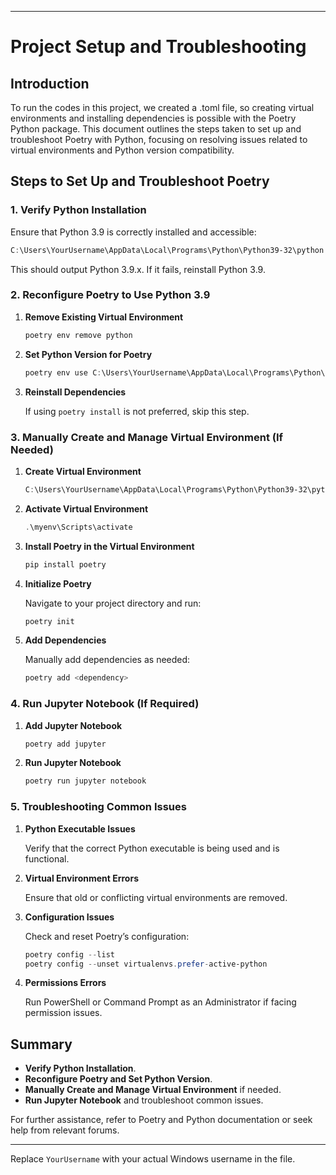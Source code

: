 

---

# Project Setup and Troubleshooting

## Introduction

To run the codes in this project, we created a .toml file, so creating virtual environments and installing dependencies is possible with the Poetry Python package.
This document outlines the steps taken to set up and troubleshoot Poetry with Python, focusing on resolving issues related to virtual environments and Python version compatibility.

## Steps to Set Up and Troubleshoot Poetry

### 1. Verify Python Installation

Ensure that Python 3.9 is correctly installed and accessible:

```powershell
C:\Users\YourUsername\AppData\Local\Programs\Python\Python39-32\python.exe --version
```

This should output Python 3.9.x. If it fails, reinstall Python 3.9.

### 2. Reconfigure Poetry to Use Python 3.9

1. **Remove Existing Virtual Environment**

   ```powershell
   poetry env remove python
   ```

2. **Set Python Version for Poetry**

   ```powershell
   poetry env use C:\Users\YourUsername\AppData\Local\Programs\Python\Python39-32\python.exe
   ```

3. **Reinstall Dependencies**

   If using `poetry install` is not preferred, skip this step. 

### 3. Manually Create and Manage Virtual Environment (If Needed)

1. **Create Virtual Environment**

   ```powershell
   C:\Users\YourUsername\AppData\Local\Programs\Python\Python39-32\python.exe -m venv myenv
   ```

2. **Activate Virtual Environment**

   ```powershell
   .\myenv\Scripts\activate
   ```

3. **Install Poetry in the Virtual Environment**

   ```powershell
   pip install poetry
   ```

4. **Initialize Poetry**

   Navigate to your project directory and run:

   ```powershell
   poetry init
   ```

5. **Add Dependencies**

   Manually add dependencies as needed:

   ```powershell
   poetry add <dependency>
   ```

### 4. Run Jupyter Notebook (If Required)

1. **Add Jupyter Notebook**

   ```powershell
   poetry add jupyter
   ```

2. **Run Jupyter Notebook**

   ```powershell
   poetry run jupyter notebook
   ```

### 5. Troubleshooting Common Issues

1. **Python Executable Issues**

   Verify that the correct Python executable is being used and is functional.

2. **Virtual Environment Errors**

   Ensure that old or conflicting virtual environments are removed.

3. **Configuration Issues**

   Check and reset Poetry’s configuration:

   ```powershell
   poetry config --list
   poetry config --unset virtualenvs.prefer-active-python
   ```

4. **Permissions Errors**

   Run PowerShell or Command Prompt as an Administrator if facing permission issues.

## Summary

- **Verify Python Installation**.
- **Reconfigure Poetry and Set Python Version**.
- **Manually Create and Manage Virtual Environment** if needed.
- **Run Jupyter Notebook** and troubleshoot common issues.

For further assistance, refer to Poetry and Python documentation or seek help from relevant forums.

---

Replace `YourUsername` with your actual Windows username in the file.